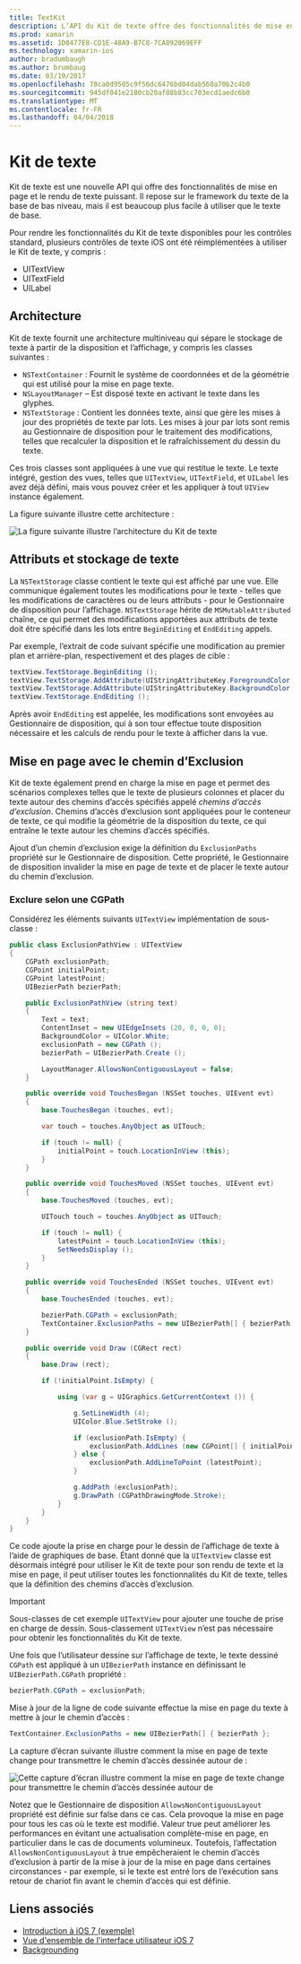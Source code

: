 ```yaml
---
title: TextKit
description: L’API du Kit de texte offre des fonctionnalités de mise en page et le rendu de Xamarin.iOS de texte puissant.
ms.prod: xamarin
ms.assetid: 1D0477E8-CD1E-48A9-B7C8-7CA892069EFF
ms.technology: xamarin-ios
author: bradumbaugh
ms.author: brumbaug
ms.date: 03/19/2017
ms.openlocfilehash: 78ca0d9505c9f56dc6476bd04dab560a70b2c4b0
ms.sourcegitcommit: 945df041e2180cb20af08b83cc703ecd1aedc6b0
ms.translationtype: MT
ms.contentlocale: fr-FR
ms.lasthandoff: 04/04/2018
---
```

# <a name="text-kit"></a>Kit de texte

Kit de texte est une nouvelle API qui offre des fonctionnalités de mise en page et le rendu de texte puissant. Il repose sur le framework du texte de la base de bas niveau, mais il est beaucoup plus facile à utiliser que le texte de base.

Pour rendre les fonctionnalités du Kit de texte disponibles pour les contrôles standard, plusieurs contrôles de texte iOS ont été réimplémentées à utiliser le Kit de texte, y compris :

-  UITextView
-  UITextField
-  UILabel


## <a name="architecture"></a>Architecture

Kit de texte fournit une architecture multiniveau qui sépare le stockage de texte à partir de la disposition et l’affichage, y compris les classes suivantes :

-  `NSTextContainer` : Fournit le système de coordonnées et de la géométrie qui est utilisé pour la mise en page texte.
-  `NSLayoutManager` – Est disposé texte en activant le texte dans les glyphes. 
-  `NSTextStorage` : Contient les données texte, ainsi que gère les mises à jour des propriétés de texte par lots. Les mises à jour par lots sont remis au Gestionnaire de disposition pour le traitement des modifications, telles que recalculer la disposition et le rafraîchissement du dessin du texte.


Ces trois classes sont appliquées à une vue qui restitue le texte. Le texte intégré, gestion des vues, telles que `UITextView`, `UITextField`, et `UILabel` les avez déjà défini, mais vous pouvez créer et les appliquer à tout `UIView` instance également.

La figure suivante illustre cette architecture :

 ![](textkit-images/textkitarch.png "La figure suivante illustre l’architecture du Kit de texte")

## <a name="text-storage-and-attributes"></a>Attributs et stockage de texte

La `NSTextStorage` classe contient le texte qui est affiché par une vue. Elle communique également toutes les modifications pour le texte - telles que les modifications de caractères ou de leurs attributs - pour le Gestionnaire de disposition pour l’affichage. `NSTextStorage` hérite de `MSMutableAttributed` chaîne, ce qui permet des modifications apportées aux attributs de texte doit être spécifié dans les lots entre `BeginEditing` et `EndEditing` appels.

Par exemple, l’extrait de code suivant spécifie une modification au premier plan et arrière-plan, respectivement et des plages de cible :

```csharp
textView.TextStorage.BeginEditing ();
textView.TextStorage.AddAttribute(UIStringAttributeKey.ForegroundColor, UIColor.Green, new NSRange(200, 400));
textView.TextStorage.AddAttribute(UIStringAttributeKey.BackgroundColor, UIColor.Black, new NSRange(210, 300));
textView.TextStorage.EndEditing ();
```

Après avoir `EndEditing` est appelée, les modifications sont envoyées au Gestionnaire de disposition, qui à son tour effectue toute disposition nécessaire et les calculs de rendu pour le texte à afficher dans la vue.

## <a name="layout-with-exclusion-path"></a>Mise en page avec le chemin d’Exclusion

Kit de texte également prend en charge la mise en page et permet des scénarios complexes telles que le texte de plusieurs colonnes et placer du texte autour des chemins d’accès spécifiés appelé *chemins d’accès d’exclusion*. Chemins d’accès d’exclusion sont appliquées pour le conteneur de texte, ce qui modifie la géométrie de la disposition du texte, ce qui entraîne le texte autour les chemins d’accès spécifiés.

Ajout d’un chemin d’exclusion exige la définition du `ExclusionPaths` propriété sur le Gestionnaire de disposition. Cette propriété, le Gestionnaire de disposition invalider la mise en page de texte et de placer le texte autour du chemin d’exclusion.

### <a name="exclusion-based-on-a-cgpath"></a>Exclure selon une CGPath

Considérez les éléments suivants `UITextView` implémentation de sous-classe :

```csharp
public class ExclusionPathView : UITextView
{
    CGPath exclusionPath;
    CGPoint initialPoint;
    CGPoint latestPoint;
    UIBezierPath bezierPath;

    public ExclusionPathView (string text)
    {
        Text = text;
        ContentInset = new UIEdgeInsets (20, 0, 0, 0);
        BackgroundColor = UIColor.White;
        exclusionPath = new CGPath ();
        bezierPath = UIBezierPath.Create ();

        LayoutManager.AllowsNonContiguousLayout = false;
    }

    public override void TouchesBegan (NSSet touches, UIEvent evt)
    {
        base.TouchesBegan (touches, evt);

        var touch = touches.AnyObject as UITouch;

        if (touch != null) {
            initialPoint = touch.LocationInView (this);
        }
    }

    public override void TouchesMoved (NSSet touches, UIEvent evt)
    {
        base.TouchesMoved (touches, evt);

        UITouch touch = touches.AnyObject as UITouch;

        if (touch != null) {
            latestPoint = touch.LocationInView (this);
            SetNeedsDisplay ();
        }
    }

    public override void TouchesEnded (NSSet touches, UIEvent evt)
    {
        base.TouchesEnded (touches, evt);

        bezierPath.CGPath = exclusionPath;
        TextContainer.ExclusionPaths = new UIBezierPath[] { bezierPath };
    }

    public override void Draw (CGRect rect)
    {
        base.Draw (rect);

        if (!initialPoint.IsEmpty) {

            using (var g = UIGraphics.GetCurrentContext ()) {

                g.SetLineWidth (4);
                UIColor.Blue.SetStroke ();

                if (exclusionPath.IsEmpty) {
                    exclusionPath.AddLines (new CGPoint[] { initialPoint, latestPoint });
                } else {
                    exclusionPath.AddLineToPoint (latestPoint);
                }

                g.AddPath (exclusionPath);
                g.DrawPath (CGPathDrawingMode.Stroke);
            }
        }
    }
}
```

Ce code ajoute la prise en charge pour le dessin de l’affichage de texte à l’aide de graphiques de base. Étant donné que la `UITextView` classe est désormais intégré pour utiliser le Kit de texte pour son rendu de texte et la mise en page, il peut utiliser toutes les fonctionnalités du Kit de texte, telles que la définition des chemins d’accès d’exclusion.

> [!IMPORTANT]
> Sous-classes de cet exemple `UITextView` pour ajouter une touche de prise en charge de dessin. Sous-classement `UITextView` n’est pas nécessaire pour obtenir les fonctionnalités du Kit de texte.



Une fois que l’utilisateur dessine sur l’affichage de texte, le texte dessiné `CGPath` est appliqué à un `UIBezierPath` instance en définissant le `UIBezierPath.CGPath` propriété :

```csharp
bezierPath.CGPath = exclusionPath;
```

Mise à jour de la ligne de code suivante effectue la mise en page du texte à mettre à jour le chemin d’accès :

```csharp
TextContainer.ExclusionPaths = new UIBezierPath[] { bezierPath };
```

La capture d’écran suivante illustre comment la mise en page de texte change pour transmettre le chemin d’accès dessinée autour de :

<!-- ![](textkit-images/exclusionpath1.png "This screenshot illustrates how the text layout changes to flow around the drawn path")--> 
![](textkit-images/exclusionpath2.png "Cette capture d’écran illustre comment la mise en page de texte change pour transmettre le chemin d’accès dessinée autour de")

Notez que le Gestionnaire de disposition `AllowsNonContiguousLayout` propriété est définie sur false dans ce cas. Cela provoque la mise en page pour tous les cas où le texte est modifié. Valeur true peut améliorer les performances en évitant une actualisation complète-mise en page, en particulier dans le cas de documents volumineux. Toutefois, l’affectation `AllowsNonContiguousLayout` à true empêcheraient le chemin d’accès d’exclusion à partir de la mise à jour de la mise en page dans certaines circonstances - par exemple, si le texte est entré lors de l’exécution sans retour de chariot fin avant le chemin d’accès qui est définie.


## <a name="related-links"></a>Liens associés

- [Introduction à iOS 7 (exemple)](https://developer.xamarin.com/samples/monotouch/IntroToiOS7)
- [Vue d'ensemble de l'interface utilisateur iOS 7](~/ios/platform/introduction-to-ios7/ios7-ui.md)
- [Backgrounding](~/ios/app-fundamentals/backgrounding/index.md)
